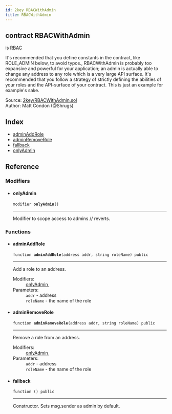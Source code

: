 ```yaml
---
id: 2key_RBACWithAdmin
title: RBACWithAdmin
---
```


<div class="contract-doc"><div class="contract"><h2 class="contract-header"><span class="contract-kind">contract</span> RBACWithAdmin</h2><p class="base-contracts"><span>is</span> <a href="openzeppelin-solidity_contracts_access_rbac_RBAC.html">RBAC</a></p><p class="description">It&#x27;s recommended that you define constants in the contract, like ROLE_ADMIN below, to avoid typos., RBACWithAdmin is probably too expansive and powerful for your application; an admin is actually able to change any address to any role which is a very large API surface. It&#x27;s recommended that you follow a strategy of strictly defining the abilities of your roles and the API-surface of your contract. This is just an example for example&#x27;s sake.</p><div class="source">Source: <a href="git+https://github.com/2keynet/web3-alpha/blob/v0.0.1/contracts/2key/RBACWithAdmin.sol" target="_blank">2key/RBACWithAdmin.sol</a></div><div class="author">Author: Matt Condon (@Shrugs)</div></div><div class="index"><h2>Index</h2><ul><li><a href="2key_RBACWithAdmin.html#adminAddRole">adminAddRole</a></li><li><a href="2key_RBACWithAdmin.html#adminRemoveRole">adminRemoveRole</a></li><li><a href="2key_RBACWithAdmin.html#">fallback</a></li><li><a href="2key_RBACWithAdmin.html#onlyAdmin">onlyAdmin</a></li></ul></div><div class="reference"><h2>Reference</h2><div class="modifiers"><h3>Modifiers</h3><ul><li><div class="item modifier"><span id="onlyAdmin" class="anchor-marker"></span><h4 class="name">onlyAdmin</h4><div class="body"><code class="signature">modifier <strong>onlyAdmin</strong><span>() </span></code><hr/><div class="description"><p>Modifier to scope access to admins // reverts.</p></div></div></div></li></ul></div><div class="functions"><h3>Functions</h3><ul><li><div class="item function"><span id="adminAddRole" class="anchor-marker"></span><h4 class="name">adminAddRole</h4><div class="body"><code class="signature">function <strong>adminAddRole</strong><span>(address addr, string roleName) </span><span>public </span></code><hr/><div class="description"><p>Add a role to an address.</p></div><dl><dt><span class="label-modifiers">Modifiers:</span></dt><dd><a href="2key_RBACWithAdmin.html#onlyAdmin">onlyAdmin </a></dd><dt><span class="label-parameters">Parameters:</span></dt><dd><div><code>addr</code> - address</div><div><code>roleName</code> - the name of the role</div></dd></dl></div></div></li><li><div class="item function"><span id="adminRemoveRole" class="anchor-marker"></span><h4 class="name">adminRemoveRole</h4><div class="body"><code class="signature">function <strong>adminRemoveRole</strong><span>(address addr, string roleName) </span><span>public </span></code><hr/><div class="description"><p>Remove a role from an address.</p></div><dl><dt><span class="label-modifiers">Modifiers:</span></dt><dd><a href="2key_RBACWithAdmin.html#onlyAdmin">onlyAdmin </a></dd><dt><span class="label-parameters">Parameters:</span></dt><dd><div><code>addr</code> - address</div><div><code>roleName</code> - the name of the role</div></dd></dl></div></div></li><li><div class="item function"><span id="fallback" class="anchor-marker"></span><h4 class="name">fallback</h4><div class="body"><code class="signature">function <strong></strong><span>() </span><span>public </span></code><hr/><div class="description"><p>Constructor. Sets msg.sender as admin by default.</p></div></div></div></li></ul></div></div></div>
